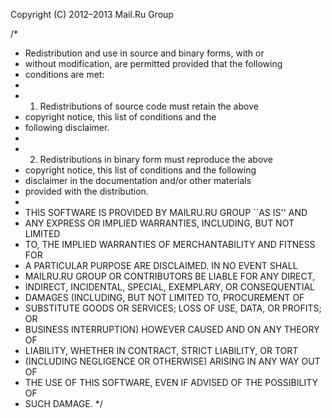 Copyright (C) 2012–2013 Mail.Ru Group

/*
 * Redistribution and use in source and binary forms, with or
 * without modification, are permitted provided that the following
 * conditions are met:
 *
 * 1. Redistributions of source code must retain the above
 *    copyright notice, this list of conditions and the
 *    following disclaimer.
 *
 * 2. Redistributions in binary form must reproduce the above
 *    copyright notice, this list of conditions and the following
 *    disclaimer in the documentation and/or other materials
 *    provided with the distribution.
 *
 * THIS SOFTWARE IS PROVIDED BY MAILRU.RU GROUP ``AS IS'' AND
 * ANY EXPRESS OR IMPLIED WARRANTIES, INCLUDING, BUT NOT LIMITED
 * TO, THE IMPLIED WARRANTIES OF MERCHANTABILITY AND FITNESS FOR
 * A PARTICULAR PURPOSE ARE DISCLAIMED. IN NO EVENT SHALL
 * MAILRU.RU GROUP OR CONTRIBUTORS BE LIABLE FOR ANY DIRECT,
 * INDIRECT, INCIDENTAL, SPECIAL, EXEMPLARY, OR CONSEQUENTIAL
 * DAMAGES (INCLUDING, BUT NOT LIMITED TO, PROCUREMENT OF
 * SUBSTITUTE GOODS OR SERVICES; LOSS OF USE, DATA, OR PROFITS; OR
 * BUSINESS INTERRUPTION) HOWEVER CAUSED AND ON ANY THEORY OF
 * LIABILITY, WHETHER IN CONTRACT, STRICT LIABILITY, OR TORT
 * (INCLUDING NEGLIGENCE OR OTHERWISE) ARISING IN ANY WAY OUT OF
 * THE USE OF THIS SOFTWARE, EVEN IF ADVISED OF THE POSSIBILITY OF
 * SUCH DAMAGE.
 */